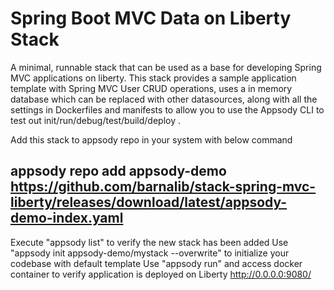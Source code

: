 # Spring Boot MVC Data on Liberty Stack

A minimal, runnable  stack that can be used as a base for developing Spring MVC applications on liberty. This stack provides a sample application template with Spring MVC User CRUD operations, uses a in memory database which can be replaced with other datasources, along with all the settings in Dockerfiles and manifests to allow you to use the Appsody CLI to test out init/run/debug/test/build/deploy .

Add this stack to appsody repo in your system with below command

## appsody repo add appsody-demo https://github.com/barnalib/stack-spring-mvc-liberty/releases/download/latest/appsody-demo-index.yaml
Execute "appsody list" to verify the new stack has been added
Use "appsody init appsody-demo/mystack --overwrite" to initialize your codebase with default template
Use "appsody run" and access docker container to verify application is deployed on Liberty
http://0.0.0.0:9080/
